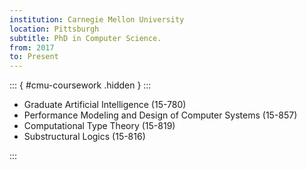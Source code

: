 ```yaml
---
institution: Carnegie Mellon University
location: Pittsburgh
subtitle: PhD in Computer Science.
from: 2017
to: Present
---
```


::: { #cmu-coursework .hidden } :::

+ Graduate Artificial Intelligence (15-780)
+ Performance Modeling and Design of Computer Systems (15-857)
+ Computational Type Theory (15-819)
+ Substructural Logics (15-816)

:::